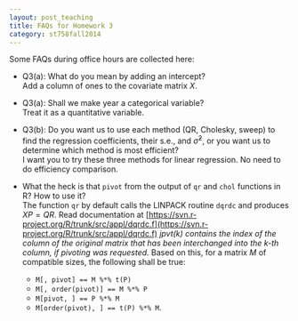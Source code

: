 ```yaml
---
layout: post_teaching
title: FAQs for Homework 3
category: st758fall2014
---
```


Some FAQs during office hours are collected here:

* Q3(a): What do you mean by adding an intercept?  
Add a column of ones to the covariate matrix $X$.

* Q3(a): Shall we make year a categorical variable?  
Treat it as a quantitative variable.

* Q3(b): Do you want us to use each method (QR, Cholesky, sweep) to find the regression coefficients, their s.e., and $\hat \sigma^2$, or you want us to determine which method is most efficient?  
I want you to try these three methods for linear regression. No need to do efficiency comparison.

* What the heck is that `pivot` from the output of `qr` and `chol` functions in R? How to use it?  
The function `qr` by default calls the LINPACK routine `dqrdc` and produces $XP = QR$. Read documentation at [https://svn.r-project.org/R/trunk/src/appl/dqrdc.f](https://svn.r-project.org/R/trunk/src/appl/dqrdc.f) *jpvt(k) contains the index of the column of the original matrix that has been interchanged into the k-th column, if pivoting was requested.* Based on this, for a matrix $M$ of compatible sizes, the following shall be true: 
  * `M[, pivot] == M %*% t(P)`
  * `M[, order(pivot)] == M %*% P`
  * `M[pivot, ] == P %*% M`
  * `M[order(pivot), ] == t(P) %*% M`.



